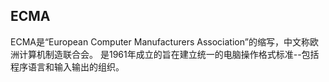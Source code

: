 ## ECMA

ECMA是“European Computer Manufacturers Association”的缩写，中文称欧洲计算机制造联合会。
是1961年成立的旨在建立统一的电脑操作格式标准--包括程序语言和输入输出的组织。
    








    
